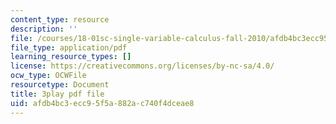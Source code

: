 ```yaml
---
content_type: resource
description: ''
file: /courses/18-01sc-single-variable-calculus-fall-2010/afdb4bc3ecc95f5a882ac740f4dceae8_BSAA0akmPEU.pdf
file_type: application/pdf
learning_resource_types: []
license: https://creativecommons.org/licenses/by-nc-sa/4.0/
ocw_type: OCWFile
resourcetype: Document
title: 3play pdf file
uid: afdb4bc3-ecc9-5f5a-882a-c740f4dceae8
---
```

